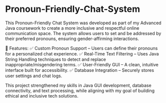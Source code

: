 # Pronoun-Friendly-Chat-System
This Pronoun-Friendly Chat System was developed as part of my Advanced Java coursework to create a more inclusive and respectful online communication space. The system allows users to set and be addressed by their preferred pronouns, ensuring gender-affirming interactions.

🔹 Features:
✅ Custom Pronoun Support – Users can define their pronouns for a personalized chat experience.
✅ Real-Time Text Filtering – Uses Java String Handling techniques to detect and replace inappropriate/misgendering terms.
✅ User-Friendly GUI – A clean, intuitive interface built for accessibility.
✅ Database Integration – Securely stores user settings and chat logs.

This project strengthened my skills in Java GUI development, database connectivity, and text processing, while aligning with my goal of building ethical and inclusive tech solutions.
